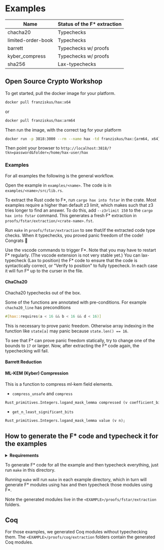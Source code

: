 # Examples

| Name               | Status of the F\* extraction |
| ------------------ | ---------------------------- |
| chacha20           | Typechecks                   |
| limited-order-book | Typechecks                   |
| barrett            | Typechecks w/ proofs         |
| kyber_compress     | Typechecks w/ proofs         |
| sha256             | Lax-typechecks               |

## Open Source Crypto Workshop

To get started, pull the docker image for your platform.

```bash
docker pull franziskus/hax:x64
```

or

```bash
docker pull franziskus/hax:arm64
```

Then run the image, with the correct tag for your platform

```bash
docker run -p 3818:3000 --rm --name hax -td franziskus/hax:{arm64, x64} password
```

Then point your browser to `http://localhost:3818/?tkn=password&folder=/home/hax-user/hax`

### Examples

For all examples the following is the general workflow.

Open the example in `examples/<name>`.
The code is in `examples/<name>/src/lib.rs`.

To extract the Rust code to F\*, run `cargo hax into fstar` in the crate.
Most examples require a higher than default z3 limit, which makes such that z3 tries
longer to find an answer.
To do this, add `--z3rlimit 150` to the `cargo hax into fstar` command.
This generates a fresh F\* extraction in `proofs/fstar/extraction/<crate-name>.fst`.

Run `make` in `proofs/fstar/extraction` to see that/if the extracted code type checks.
When it typechecks, you proved panic freedom of the code! Congrats 🎉

Use the vscode commands to trigger F\*.
Note that you may have to restart F\* regularly.
(The vscode extension is not very stable yet.)
You can lax-typecheck (Lax to position) the F\* code to ensure that the code is syntactically correct, or "Verify to position" to fully typecheck.
In each case it will fun F\* up to the curser in the file.

#### ChaCha20

Chacha20 typechecks out of the box.

Some of the functions are annotated with pre-conditions.
For example `chacha20_line` has preconditions

```rust
#[hax::requires(a < 16 && b < 16 && d < 16)]
```

This is necessary to prove panic freedom.
Otherwise array indexing in the function like `state[a]` may panic because `state.len() == 16`.

To see that F* can prove panic freedom statically, try to change one of the bounds to `17` or larger.
Now, after extracting the F* code again, the typechecking will fail.

#### Barrett Reduction

#### ML-KEM (Kyber) Compression

This is a function to compress ml-kem field elements.

- `compress_unsafe` and `compress`

```ocaml
Rust_primitives.Integers.logand_mask_lemma compressed (v coefficient_bits);
```

- `get_n_least_significant_bits`

```ocaml
Rust_primitives.Integers.logand_mask_lemma value (v n);
```

## How to generate the F\* code and typecheck it for the examples

<details>
  <summary><b>Requirements</b></summary>
  
  First, make sure to have hax installed in PATH. Then:
  
  * With Nix, `nix develop .#fstar` setups a shell automatically for you.
     
  * Without Nix:
    1. install F* `v2024.01.13`<!---FSTAR_VERSION--> manually (see https://github.com/FStarLang/FStar/blob/master/INSTALL.md);
       1. make sure to have `fstar.exe` in PATH;
       2. or set the `FSTAR_HOME` environment variable.
    2. clone [Hacl*](https://github.com/hacl-star/hacl-star) somewhere;
    3. `export HACL_HOME=THE_DIRECTORY_WHERE_YOU_HAVE_HACL_STAR`.
</details>

To generate F\* code for all the example and then typecheck
everything, just run `make` in this directory.

Running `make` will run `make` in each example directory, which in
turn will generate F\* modules using hax and then typecheck those
modules using F\*.

Note the generated modules live in the
`<EXAMPLE>/proofs/fstar/extraction` folders.

## Coq

For those examples, we generated Coq modules without typechecking them.
The `<EXAMPLE>/proofs/coq/extraction` folders contain the generated Coq modules.
